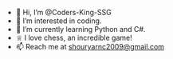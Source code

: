 - 👋 Hi, I’m @Coders-King-SSG
- 👀 I’m interested in coding.
- 🌱 I’m currently learning Python and C#.
- ♕  I love chess, an incredible game!
- 📫 Reach me at shouryarnc2009@gmail.com

